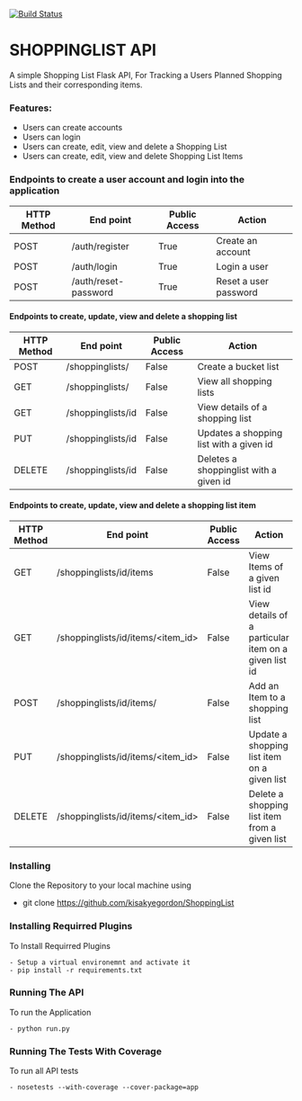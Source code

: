 [![Build Status](https://travis-ci.org/kisakyegordon/ShoppingList.svg?branch=master)](https://travis-ci.org/kisakyegordon/ShoppingList)

# SHOPPINGLIST API
A simple Shopping List Flask API, For Tracking a Users Planned Shopping Lists and their corresponding items.

### Features:
* Users can create accounts
* Users can login
* Users can create, edit, view and delete a Shopping List
* Users can create, edit, view and delete Shopping List Items



### Endpoints to create a user account and login into the application
HTTP Method|End point | Public Access|Action
-----------|----------|--------------|------
POST | /auth/register | True | Create an account
POST | /auth/login | True | Login a user
POST | /auth/reset-password | True | Reset a user password



#### Endpoints to create, update, view and delete a shopping list
HTTP Method|End point | Public Access|Action
-----------|----------|--------------|------
POST | /shoppinglists/ | False | Create a bucket list
GET | /shoppinglists/ | False | View all shopping lists
GET | /shoppinglists/id | False | View details of a shopping list
PUT | /shoppinglists/id | False | Updates a shopping list with a given id
DELETE | /shoppinglists/id | False | Deletes a shoppinglist with a given id



#### Endpoints to create, update, view and delete a shopping list item
HTTP Method|End point | Public Access|Action
-----------|----------|--------------|------
GET | /shoppinglists/id/items | False | View Items of a given list id
GET | /shoppinglists/id/items/<item_id> | False | View details of a particular item on a given list id
POST | /shoppinglists/id/items/ | False | Add an Item to a shopping list
PUT | /shoppinglists/id/items/<item_id> | False | Update a shopping list item on a given list
DELETE | /shoppinglists/id/items/<item_id> | False | Delete a shopping list item from a given list



### Installing
Clone the Repository to your local machine using
- git clone https://github.com/kisakyegordon/ShoppingList

### Installing Requirred Plugins
To Install Requirred Plugins
```
- Setup a virtual environemnt and activate it
- pip install -r requirements.txt
```

### Running The API
To run the Application

```
- python run.py 
```

### Running The Tests With Coverage
To run all API tests
```
- nosetests --with-coverage --cover-package=app
```

